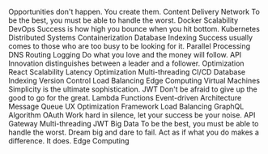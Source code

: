 Opportunities don't happen. You create them. Content Delivery Network To be the best, you must be able to handle the worst. Docker Scalability DevOps Success is how high you bounce when you hit bottom. Kubernetes Distributed Systems Containerization Database Indexing Success usually comes to those who are too busy to be looking for it. Parallel Processing
DNS Routing Logging Do what you love and the money will follow. API Innovation distinguishes between a leader and a follower. Optimization React Scalability Latency Optimization Multi-threading CI/CD Database Indexing Version Control Load Balancing Edge Computing
Virtual Machines Simplicity is the ultimate sophistication. JWT Don't be afraid to give up the good to go for the great. Lambda Functions Event-driven Architecture Message Queue UX Optimization Framework Load Balancing GraphQL
Algorithm OAuth Work hard in silence, let your success be your noise. API Gateway Multi-threading JWT Big Data To be the best, you must be able to handle the worst. Dream big and dare to fail. Act as if what you do makes a difference. It does. Edge Computing
